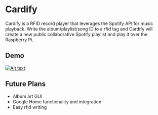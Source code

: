 # Cardify
Cardify is a RFID record player that leverages the Spotify API for music playback. Write the album/playlist/song ID to a rfid tag and Cardify will create a new public collaborative Spotify playlist and play it over the Raspberry Pi.

## Demo
[![Alt text](https://img.youtube.com/vis-h60qxkTDA/0.jpg)](https://youtu.be/s-h60qxkTDA)


## Future Plans
 - Album art GUI
 - Google Home functionality and integration
 - Easy rfid writing
